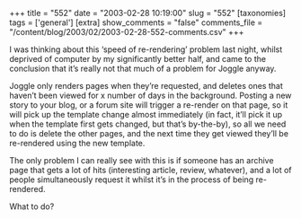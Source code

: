 +++
title = "552"
date = "2003-02-28 10:19:00"
slug = "552"
[taxonomies]
tags = ['general']
[extra]
show_comments = "false"
comments_file = "/content/blog/2003/02/2003-02-28-552-comments.csv"
+++

I was thinking about this ‘speed of re-rendering’ problem last night, whilst deprived of computer by my significantly better half, and came to the conclusion that it’s really not that much of a problem for Joggle anyway.

Joggle only renders pages when they’re requested, and deletes ones that haven’t been viewed for x number of days in the background. Posting a new story to your blog, or a forum site will trigger a re-render on that page, so it will pick up the template change almost immediately (in fact, it’ll pick it up when the template first gets changed, but that’s by-the-by), so all we need to do is delete the other pages, and the next time they get viewed they’ll be re-rendered using the new template.

The only problem I can really see with this is if someone has an archive page that gets a lot of hits (interesting article, review, whatever), and a lot of people simultaneously request it whilst it’s in the process of being re-rendered.

What to do?
